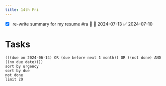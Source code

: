 ```yaml
---
title: 14th Fri
---
```

- [x] re-write summary for my resume #ra 🔺 📅 2024-07-13 ✅ 2024-07-10
# Tasks
```tasks
(((due on 2024-06-14) OR (due before next 1 month)) OR ((not done) AND ((no due date))))
sort by urgency
sort by due
not done
limit 20
```